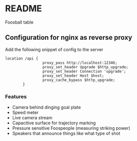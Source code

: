 # README #

Foosball table

## Configuration for nginx as reverse proxy
Add the following snippet of config to the server

``` nginx
location /api {
                 proxy_pass http://localhost:12346;
                 proxy_set_header Upgrade $http_upgrade;
                 proxy_set_header Connection 'upgrade';
                 proxy_set_header Host $host;
                 proxy_cache_bypass $http_upgrade;
        }
```


### Features
- Camera behind dinging goal plate
- Speed meter
- Live camera stream
- Capacitive surface for trajectory marking
- Pressure sensitive Foospeople (measuring striking power)
- Speakers that announce things like what type of shot
